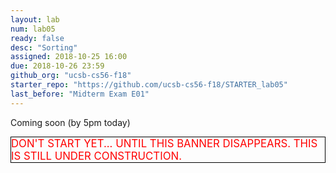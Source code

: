 ```yaml
---
layout: lab
num: lab05
ready: false
desc: "Sorting"
assigned: 2018-10-25 16:00
due: 2018-10-26 23:59
github_org: "ucsb-cs56-f18"
starter_repo: "https://github.com/ucsb-cs56-f18/STARTER_lab05"
last_before: "Midterm Exam E01"
---
```


Coming soon (by 5pm today)


<div style="color:red; border: 1px solid black; font-size: 120%;">
DON'T START YET... UNTIL THIS BANNER DISAPPEARS.  THIS IS STILL UNDER CONSTRUCTION.
</div>
